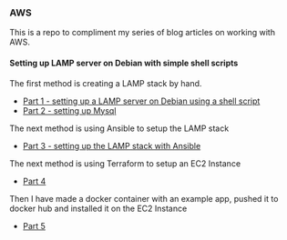 ### AWS

This is a repo to compliment my series of blog articles on working with AWS. 

#### Setting up LAMP server on Debian with simple shell scripts

The first method is creating a LAMP stack by hand. 

* [Part 1 - setting up a LAMP server on Debian using a shell script](https://allotmentandy.github.io/blog/2021-12-01-AWS-Amazon-Web-Services-Cloud-computing-and-PHP)
* [Part 2 - setting up Mysql](https://allotmentandy.github.io/blog/2021-12-01-AWS-Amazon-Web-Services-Cloud-computing-and-PHP-part2)

The next method is using Ansible to setup the LAMP stack 

* [Part 3 - setting up the LAMP stack with Ansible](https://allotmentandy.github.io/blog/2021-12-01-AWS-Amazon-Web-Services-Cloud-computing-and-PHP-part3-using-Ansible)

The next method is using Terraform to setup an EC2 Instance

* [Part 4](https://allotmentandy.github.io/blog/2021-12-02-AWS-Amazon-Web-Services-Instance-with-Terraform-and-an-Elastic-IP(Part-4))

Then I have made a docker container with an example app, pushed it to docker hub and installed it on the EC2 Instance

* [Part 5](https://allotmentandy.github.io/blog/2021-12-03-AWS-Amazon-Web-Services-Laravel-in-Docker-on-EC2(Part-5)/)



